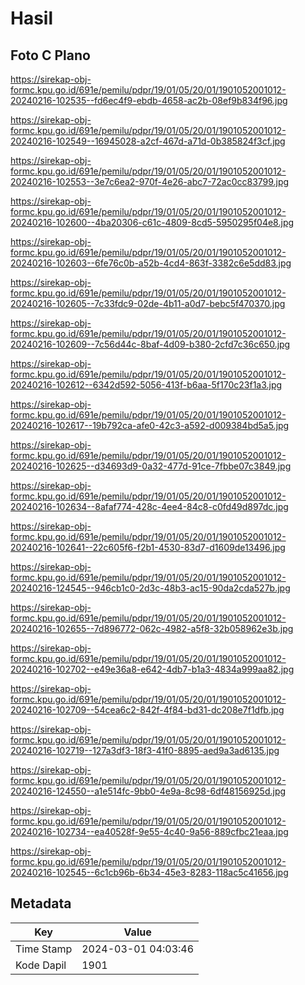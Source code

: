 # Hasil

## Foto C Plano

https://sirekap-obj-formc.kpu.go.id/691e/pemilu/pdpr/19/01/05/20/01/1901052001012-20240216-102535--fd6ec4f9-ebdb-4658-ac2b-08ef9b834f96.jpg

https://sirekap-obj-formc.kpu.go.id/691e/pemilu/pdpr/19/01/05/20/01/1901052001012-20240216-102549--16945028-a2cf-467d-a71d-0b385824f3cf.jpg

https://sirekap-obj-formc.kpu.go.id/691e/pemilu/pdpr/19/01/05/20/01/1901052001012-20240216-102553--3e7c6ea2-970f-4e26-abc7-72ac0cc83799.jpg

https://sirekap-obj-formc.kpu.go.id/691e/pemilu/pdpr/19/01/05/20/01/1901052001012-20240216-102600--4ba20306-c61c-4809-8cd5-5950295f04e8.jpg

https://sirekap-obj-formc.kpu.go.id/691e/pemilu/pdpr/19/01/05/20/01/1901052001012-20240216-102603--6fe76c0b-a52b-4cd4-863f-3382c6e5dd83.jpg

https://sirekap-obj-formc.kpu.go.id/691e/pemilu/pdpr/19/01/05/20/01/1901052001012-20240216-102605--7c33fdc9-02de-4b11-a0d7-bebc5f470370.jpg

https://sirekap-obj-formc.kpu.go.id/691e/pemilu/pdpr/19/01/05/20/01/1901052001012-20240216-102609--7c56d44c-8baf-4d09-b380-2cfd7c36c650.jpg

https://sirekap-obj-formc.kpu.go.id/691e/pemilu/pdpr/19/01/05/20/01/1901052001012-20240216-102612--6342d592-5056-413f-b6aa-5f170c23f1a3.jpg

https://sirekap-obj-formc.kpu.go.id/691e/pemilu/pdpr/19/01/05/20/01/1901052001012-20240216-102617--19b792ca-afe0-42c3-a592-d009384bd5a5.jpg

https://sirekap-obj-formc.kpu.go.id/691e/pemilu/pdpr/19/01/05/20/01/1901052001012-20240216-102625--d34693d9-0a32-477d-91ce-7fbbe07c3849.jpg

https://sirekap-obj-formc.kpu.go.id/691e/pemilu/pdpr/19/01/05/20/01/1901052001012-20240216-102634--8afaf774-428c-4ee4-84c8-c0fd49d897dc.jpg

https://sirekap-obj-formc.kpu.go.id/691e/pemilu/pdpr/19/01/05/20/01/1901052001012-20240216-102641--22c605f6-f2b1-4530-83d7-d1609de13496.jpg

https://sirekap-obj-formc.kpu.go.id/691e/pemilu/pdpr/19/01/05/20/01/1901052001012-20240216-124545--946cb1c0-2d3c-48b3-ac15-90da2cda527b.jpg

https://sirekap-obj-formc.kpu.go.id/691e/pemilu/pdpr/19/01/05/20/01/1901052001012-20240216-102655--7d896772-062c-4982-a5f8-32b058962e3b.jpg

https://sirekap-obj-formc.kpu.go.id/691e/pemilu/pdpr/19/01/05/20/01/1901052001012-20240216-102702--e49e36a8-e642-4db7-b1a3-4834a999aa82.jpg

https://sirekap-obj-formc.kpu.go.id/691e/pemilu/pdpr/19/01/05/20/01/1901052001012-20240216-102709--54cea6c2-842f-4f84-bd31-dc208e7f1dfb.jpg

https://sirekap-obj-formc.kpu.go.id/691e/pemilu/pdpr/19/01/05/20/01/1901052001012-20240216-102719--127a3df3-18f3-41f0-8895-aed9a3ad6135.jpg

https://sirekap-obj-formc.kpu.go.id/691e/pemilu/pdpr/19/01/05/20/01/1901052001012-20240216-124550--a1e514fc-9bb0-4e9a-8c98-6df48156925d.jpg

https://sirekap-obj-formc.kpu.go.id/691e/pemilu/pdpr/19/01/05/20/01/1901052001012-20240216-102734--ea40528f-9e55-4c40-9a56-889cfbc21eaa.jpg

https://sirekap-obj-formc.kpu.go.id/691e/pemilu/pdpr/19/01/05/20/01/1901052001012-20240216-102545--6c1cb96b-6b34-45e3-8283-118ac5c41656.jpg


## Metadata

| Key        | Value               |
| ---------- | ------------------- |
| Time Stamp | 2024-03-01 04:03:46 |
| Kode Dapil | 1901                |



